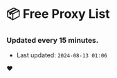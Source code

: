 # :package: Free Proxy List
### Updated every 15 minutes.

- Last updated: `2024-08-13 01:06`

:heart:
